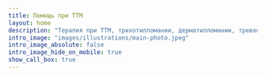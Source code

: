 ```yaml
---
title: Помощь при ТТМ
layout: home
description: "Терапия при ТТМ, трихотилломании, дерматилломании, тревожных мыслей, расстройств, навязчивых состояний"
intro_image: "images/illustrations/main-photo.jpeg"
intro_image_absolute: false
intro_image_hide_on_mobile: true
show_call_box: true
---
```

